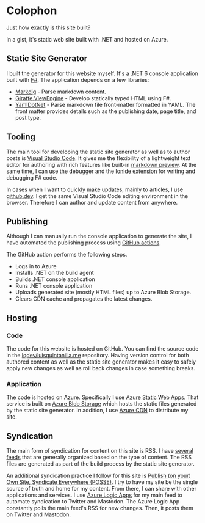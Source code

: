 # Colophon

Just how exactly is this site built?

In a gist, it's static web site built with .NET and hosted on Azure.

## Static Site Generator

I built the generator for this website myself. It's a .NET 6 console application built with [F#](https://dotnet.microsoft.com/languages/fsharp). The application depends on a few libraries:

- [Markdig](https://www.nuget.org/packages/Markdig/) - Parse markdown content.
- [Giraffe.ViewEngine](https://www.nuget.org/packages/Giraffe.ViewEngine/) - Develop statically typed HTML using F#.
- [YamlDotNet](https://www.nuget.org/packages/YamlDotNet/) - Parse markdown file front-matter formatted in YAML. The front matter provides details such as the publishing date, page title, and post type.

## Tooling

The main tool for developing the static site generator as well as to author posts is [Visual Studio Code](https://code.visualstudio.com/). It gives me the flexibility of a lightweight text editor for authoring with rich features like built-in [markdown preview](https://code.visualstudio.com/Docs/languages/markdown). At the same time, I can use the debugger and the [Ionide extension](https://ionide.io/Editors/Code/overview.html) for writing and debugging F# code.

In cases when I want to quickly make updates, mainly to articles, I use [github.dev](https://github.com/github/dev). I get the same Visual Studio Code editing environment in the browser. Therefore I can author and update content from anywhere.

## Publishing

Although I can manually run the console application to generate the site, I have automated the publishing process using [GitHub actions](https://github.com/features/actions).

The GitHub action performs the following steps.

- Logs in to Azure
- Installs .NET on the build agent
- Builds .NET console application
- Runs .NET console application
- Uploads generated site (mostly HTML files) up to Azure Blob Storage.
- Clears CDN cache and propagates the latest changes.

## Hosting

### Code

The code for this website is hosted on GitHub. You can find the source code in the [lqdev/luisquintanilla.me](https://github.com/lqdev/luisquintanilla.me) repository. Having version control for both authored content as well as the static site generator makes it easy to safely apply new changes as well as roll back changes in case something breaks.

### Application

The code is hosted on Azure. Specifically I use [Azure Static Web Apps](https://azure.microsoft.com/services/app-service/static/). That service is built on [Azure Blob Storage](https://azure.microsoft.com/services/storage/blobs/) which hosts the static files generated by the static site generator. In addition, I use [Azure CDN](https://azure.microsoft.com/services/cdn/) to distribute my site.

## Syndication

The main form of syndication for content on this site is RSS. I have [several feeds](/subscribe) that are generally organized based on the type of content. The RSS files are generated as part of the build process by the static site generator.

An additional syndication practice I follow for this site is [Publish (on your) Own Site, Syndicate Everywhere (POSSE)](https://indieweb.org/POSSE). I try to have my site be the single source of truth and home for my content. From there, I can share with other applications and services. I use [Azure Logic Apps](https://azure.microsoft.com/services/logic-apps/) for my main feed to automate syndication to Twitter and Mastodon. The Azure Logic App constantly polls the main feed's RSS for new changes. Then, it posts them on Twitter and Mastodon.